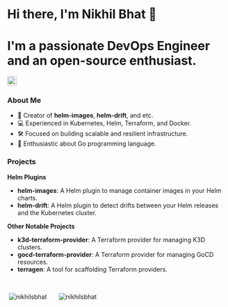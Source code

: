 <span>
    <h1>Hi there, I'm Nikhil Bhat 👋</h1>
    <h1>I'm a passionate DevOps Engineer and an open-source enthusiast.</h1>
</span>

<span>
  <img src="https://komarev.com/ghpvc/?username=nikhilsbhat" alt="nikhilsbhat" height="22"/>
</span><br>

<span>
    <h3><b>About Me</b></h3>
    <ul>
        <li>🌟 Creator of <b>helm-images</b>, <b>helm-drift</b>, and etc.</li>
        <li>💻 Experienced in Kubernetes, Helm, Terraform, and Docker.</li>
        <li>🛠️ Focused on building scalable and resilient infrastructure.</li>
        <li>🐹 Enthusiastic about Go programming language.</li>
    </ul>
</span>


<h3><b>Projects</b></br></h3>
<span>
    <b>Helm Plugins</b></br>
    <span>
        <ul>
            <li><b>helm-images</b>: A Helm plugin to manage container images in your Helm charts.</li>
            <li><b>helm-drift</b>: A Helm plugin to detect drifts between your Helm releases and the Kubernetes cluster.</li>
        </ul>
    </span>
</span>


<span>
    <h><b>Other Notable Projects</b></h>
    <span>
        <ul>
            <li><b>k3d-terraform-provider</b>: A Terraform provider for managing K3D clusters.</li>
            <li><b>gocd-terraform-provider</b>: A Terraform provider for managing GoCD resources.</li>
            <li><b>terragen</b>: A tool for scaffolding Terraform providers.</li>
        </ul>
    </span>
</span><br>

<span>
<p>&nbsp;<img align="center" src="https://github-readme-stats.vercel.app/api?username=nikhilsbhat&show_icons=true" alt="nikhilsbhat" /> 
&nbsp &nbsp &nbsp <img align="center" src="https://github-readme-stats.vercel.app/api/top-langs/?username=nikhilsbhat&layout=compact&show_icons=true" alt="nikhilsbhat" /> </p>
</span><br>